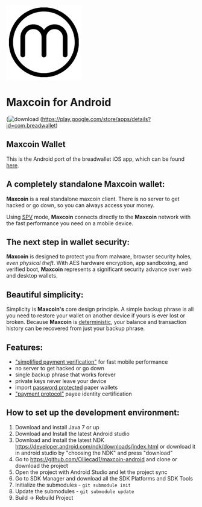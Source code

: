 ![ƀ](/images/128.png) 


# Maxcoin for Android

(![download](/images/icon-google-play.png)
(https://play.google.com/store/apps/details?id=com.breadwallet)

## Maxcoin Wallet

This is the Android port of the breadwallet iOS app, which can be found [here](https://github.com/breadwallet/breadwallet/).

## A completely standalone Maxcoin wallet:

**Maxcoin** is a real standalone maxcoin client. There is no server to get hacked or go down, so you can always access
your money. 

Using [SPV](https://en.bitcoin.it/wiki/Thin_Client_Security#Header-Only_Clients)
mode, **Maxcoin** connects directly to the **Maxcoin** network with the fast
performance you need on a mobile device.

## The next step in wallet security:

**Maxcoin** is designed to protect you from malware, browser security holes,
*even physical theft*. With AES hardware encryption, app sandboxing, and verified boot, **Maxcoin** represents a significant security advance over web and desktop wallets.

## Beautiful simplicity:

Simplicity is **Maxcoin's** core design principle. A simple backup phrase is
all you need to restore your wallet on another device if yours is ever lost or
broken.  Because **Maxcoin** is [deterministic](https://github.com/bitcoin/bips/blob/master/bip-0032.mediawiki),
your balance and transaction history can be recovered from just your backup phrase.

## Features:

- ["simplified payment verification"](https://github.com/bitcoin/bips/blob/master/bip-0037.mediawiki) for fast mobile performance
- no server to get hacked or go down
- single backup phrase that works forever
- private keys never leave your device
- import [password protected](https://github.com/bitcoin/bips/blob/master/bip-0038.mediawiki) paper wallets
- ["payment protocol"](https://github.com/bitcoin/bips/blob/master/bip-0070.mediawiki) payee identity certification

## How to set up the development environment:
1. Download and install Java 7 or up
2. Download and Install the latest Android studio
3. Download and install the latest NDK https://developer.android.com/ndk/downloads/index.html or download it in android studio by "choosing the NDK" and press "download"
4. Go to https://github.com/Olliecad1/maxcoin-android and clone or download the project
5. Open the project with Android Studio and let the project sync
6. Go to SDK Manager and download all the SDK Platforms and SDK Tools
7. Initialize the submodules - <code>git submodule init</code>
8. Update the submodules - <code>git submodule update</code>
9. Build -> Rebuild Project
